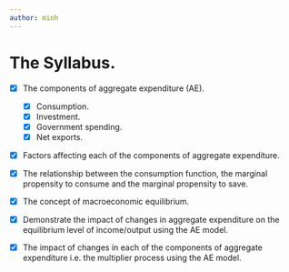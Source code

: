 ```yaml
---
author: minh
---
```

# The Syllabus.
- [x] The components of aggregate expenditure (AE).
	- [x] Consumption.
	- [x] Investment.
	- [x] Government spending.
	- [x] Net exports.

- [x] Factors affecting each of the components of aggregate expenditure.

- [x] The relationship between the consumption function, the marginal propensity to consume and the marginal propensity to save.

- [x] The concept of macroeconomic equilibrium.

- [x] Demonstrate the impact of changes in aggregate expenditure on the equilibrium level of income/output using the AE model.

- [x] The impact of changes in each of the components of aggregate expenditure i.e. the multiplier process using the AE model.